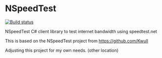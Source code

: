 NSpeedTest
==========
[![Build status](https://ci.appveyor.com/api/projects/status/vlpl4sn717518t9w)](https://ci.appveyor.com/project/Kwull/nspeedtest)

NSpeedTest C# client library to test internet bandwidth using speedtest.net

This is based on the NSpeedTest project from https://github.com/Kwull

Adjusting this project for my own needs. (other location)